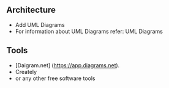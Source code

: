 Architecture
-------------------------
* Add UML Diagrams
* For information about UML Diagrams refer: UML Diagrams

Tools
------------------------
* [Daigram.net] (https://app.diagrams.net).
* Creately
* or any other free software tools
